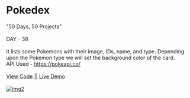 # Pokedex
"50 Days, 50 Projects"
<br> 
<br>
DAY - 38 
<br> 
<br> 
It lists some Pokemons with their image, IDs, name, and type. Depending upon the Pokemon type we will set the background color of the card.
<br>
API Used - https://pokeapi.co/
<br>
<br>
<a href="https://github.com/pushpakumari5117/pokedex"> View Code </a> 
|| 
<a href="https://pushpakumari5117.github.io/pokedex/"> Live Demo </a>
<br>
<br>
<a href="https://ibb.co/PZMKQz1"><img src="https://i.ibb.co/xSYWH8z/img2.png" alt="img2" border="0"></a>


